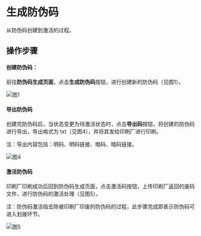 # 生成防伪码

从防伪码创建到激活的过程。

## 操作步骤

#### **创建防伪码：**

前往**防伪码生成页面**，点击**生成防伪码**按钮，进行创建新的防伪码（见图1）。

![&#x56FE;1](http://md.stringon.com/img/%7Bfilename%7D%7B.suffix%7D20200903165906.png)



#### **导出防伪码**

创建完防伪码后，当状态变更为待激活状态时，点击**导出码**按钮，将创建的防伪码进行导出，导出格式为 txt（见图4），并将其发给印刷厂进行印刷。

注：导出内容包括：明码、明码链接、暗码、暗码链接。

![&#x56FE;4](http://md.stringon.com/img/%7Bfilename%7D%7B.suffix%7D20200903170027.png)



#### **激活防伪码**

印刷厂印刷成功后回到防伪码生成页面，点击激活码按钮，上传印刷厂返回的废码文件，进行防伪码的激活处理（见图5）。

注：防伪码激活指去除被印刷厂印废的防伪码的过程，此步骤完成即表示防伪码可进入划拨环节。

![&#x56FE;5](http://md.stringon.com/img/%7Bfilename%7D%7B.suffix%7D20200903170135.png)



